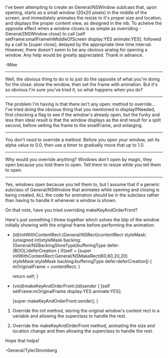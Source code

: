 


I've been attempting to create an General/NSWindow sublcass that, upon opening, starts as a small window (20x20 pixels) in the middle of the screen, and immediately animates the resize to it's proper size and location, and displays the proper content view, as designed in the nib.  To acheive the opposite effect when a window closes is as simple as overriding -General/[NSWindow close] to call [self setFrame:smallFrameInMiddleOfScreen display:YES animate:YES]; followed by a call to [super close]; delayed by the appropriate time time interval.  However, there doesn't seem to be any obvious analog for opening a window.  Any help would be greatly appreciated.  Thank in advance.


-Mike

----
Well, the obvious thing to do is to just do the opposite of what you're doing for the close: show the window, then set the frame with animation. But it's so obvious I'm sure you've tried it, so what happens when you do?

----
The problem I'm having is that there isn't any open: method to override... I've tried doing the obvious thing that you mentioned in displayIfNeeded, first checking a flag to see if the window's already open, but the funky and less then ideal result is that the window displays as the end result for a split second, before setting the frame to the smallFrame, and enlarging.

----

You don't *need* to override a method. Before you open your window, set its alpha value to 0.0, then use a timer to gradually move that up to 1.0.

----
Why would you override anything? Windows don't open by magic, they open because you told them to open. Tell them to resize while you tell them to open.

----
Yes, windows open because you tell them to, but I assume that if a generic subclass of General/NSWindow that animates while opening and closing is being created, ALL the code for animation should be in the subclass rather than having to handle it whenever a window is shown.

On that note, have you tried overriding makeKeyAndOrderFront?

Here's just something I threw together which solves the blip of the window initially showing with the original frame before performing the animation:

    
- (id)initWithContentRect:(General/NSRect)contentRect
				styleMask:(unsigned int)styleMask
				  backing:(General/NSBackingStoreType)bufferingType 
					defer:(BOOL)deferCreation
{
	if(self = [super initWithContentRect:General/NSMakeRect(60,60,20,20)
							   styleMask:styleMask
								 backing:bufferingType
								   defer:deferCreation])
	{
		mOriginalFrame = contentRect;
	}
	
	return self;
}

- (void)makeKeyAndOrderFront:(id)sender
{
	[self setFrame:mOriginalFrame
		   display:YES
		   animate:YES];

	
	[super makeKeyAndOrderFront:sender];
}


1. Override the init method, storing the original window's content rect in a variable and allowing the superclass to handle the rest.

2. Override the makeKeyAndOrderFront method, animating the size and location change and then allowing the superclass to handle the rest.

Hope that helps!

-General/TylerStromberg